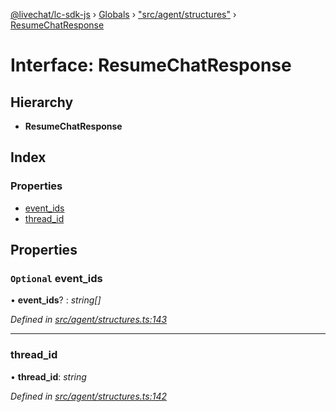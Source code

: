 [@livechat/lc-sdk-js](../README.md) › [Globals](../globals.md) › ["src/agent/structures"](../modules/_src_agent_structures_.md) › [ResumeChatResponse](_src_agent_structures_.resumechatresponse.md)

# Interface: ResumeChatResponse

## Hierarchy

* **ResumeChatResponse**

## Index

### Properties

* [event_ids](_src_agent_structures_.resumechatresponse.md#optional-event_ids)
* [thread_id](_src_agent_structures_.resumechatresponse.md#thread_id)

## Properties

### `Optional` event_ids

• **event_ids**? : *string[]*

*Defined in [src/agent/structures.ts:143](https://github.com/livechat/lc-sdk-js/blob/04572ce/src/agent/structures.ts#L143)*

___

###  thread_id

• **thread_id**: *string*

*Defined in [src/agent/structures.ts:142](https://github.com/livechat/lc-sdk-js/blob/04572ce/src/agent/structures.ts#L142)*
